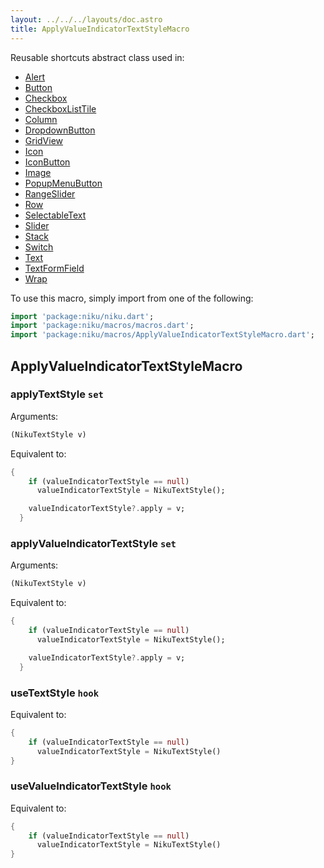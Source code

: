 ```yaml
---
layout: ../../../layouts/doc.astro
title: ApplyValueIndicatorTextStyleMacro
---
```

Reusable shortcuts abstract class used in:
- [Alert](/docs/widgets/alert)
- [Button](/docs/widgets/button)
- [Checkbox](/docs/widgets/checkbox)
- [CheckboxListTile](/docs/widgets/checkboxListTile)
- [Column](/docs/widgets/column)
- [DropdownButton](/docs/widgets/dropdownButton)
- [GridView](/docs/widgets/gridView)
- [Icon](/docs/widgets/icon)
- [IconButton](/docs/widgets/iconButton)
- [Image](/docs/widgets/image)
- [PopupMenuButton](/docs/widgets/popupMenuButton)
- [RangeSlider](/docs/widgets/rangeSlider)
- [Row](/docs/widgets/row)
- [SelectableText](/docs/widgets/selectableText)
- [Slider](/docs/widgets/slider)
- [Stack](/docs/widgets/stack)
- [Switch](/docs/widgets/switch)
- [Text](/docs/widgets/text)
- [TextFormField](/docs/widgets/textFormField)
- [Wrap](/docs/widgets/wrap)


To use this macro, simply import from one of the following:
```dart
import 'package:niku/niku.dart';
import 'package:niku/macros/macros.dart';
import 'package:niku/macros/ApplyValueIndicatorTextStyleMacro.dart';
```
## ApplyValueIndicatorTextStyleMacro

### applyTextStyle `set`

Arguments:
```dart
(NikuTextStyle v) 
```

Equivalent to:
```dart
{
    if (valueIndicatorTextStyle == null)
      valueIndicatorTextStyle = NikuTextStyle();

    valueIndicatorTextStyle?.apply = v;
  }
```

### applyValueIndicatorTextStyle `set`

Arguments:
```dart
(NikuTextStyle v) 
```

Equivalent to:
```dart
{
    if (valueIndicatorTextStyle == null)
      valueIndicatorTextStyle = NikuTextStyle();

    valueIndicatorTextStyle?.apply = v;
  }
```

### useTextStyle `hook`

Equivalent to:
```dart
{
    if (valueIndicatorTextStyle == null)
      valueIndicatorTextStyle = NikuTextStyle()
}
```

### useValueIndicatorTextStyle `hook`

Equivalent to:
```dart
{
    if (valueIndicatorTextStyle == null)
      valueIndicatorTextStyle = NikuTextStyle()
}
```

